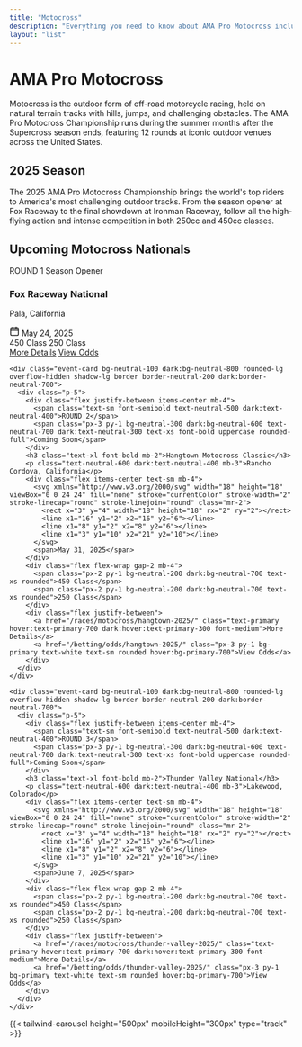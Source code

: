 ```yaml
---
title: "Motocross"
description: "Everything you need to know about AMA Pro Motocross including schedules, results, and standings."
layout: "list"
---
```


# AMA Pro Motocross

Motocross is the outdoor form of off-road motorcycle racing, held on natural terrain tracks with hills, jumps, and challenging obstacles. The AMA Pro Motocross Championship runs during the summer months after the Supercross season ends, featuring 12 rounds at iconic outdoor venues across the United States.

## 2025 Season

The 2025 AMA Pro Motocross Championship brings the world's top riders to America's most challenging outdoor tracks. From the season opener at Fox Raceway to the final showdown at Ironman Raceway, follow all the high-flying action and intense competition in both 250cc and 450cc classes.

<div class="mb-12">
  <h2 class="text-2xl font-bold mb-6 border-b border-primary pb-2">Upcoming Motocross Nationals</h2>
  
  <div class="grid grid-cols-1 md:grid-cols-2 lg:grid-cols-3 gap-6">
    <div class="event-card bg-neutral-100 dark:bg-neutral-800 rounded-lg overflow-hidden shadow-lg border border-neutral-200 dark:border-neutral-700">
      <div class="p-5">
        <div class="flex justify-between items-center mb-4">
          <span class="text-sm font-semibold text-neutral-500 dark:text-neutral-400">ROUND 1</span>
          <span class="px-3 py-1 bg-primary text-white text-xs font-bold uppercase rounded-full">Season Opener</span>
        </div>
        <h3 class="text-xl font-bold mb-2">Fox Raceway National</h3>
        <p class="text-neutral-600 dark:text-neutral-400 mb-3">Pala, California</p>
        <div class="flex items-center text-sm mb-4">
          <svg xmlns="http://www.w3.org/2000/svg" width="18" height="18" viewBox="0 0 24 24" fill="none" stroke="currentColor" stroke-width="2" stroke-linecap="round" stroke-linejoin="round" class="mr-2">
            <rect x="3" y="4" width="18" height="18" rx="2" ry="2"></rect>
            <line x1="16" y1="2" x2="16" y2="6"></line>
            <line x1="8" y1="2" x2="8" y2="6"></line>
            <line x1="3" y1="10" x2="21" y2="10"></line>
          </svg>
          <span>May 24, 2025</span>
        </div>
        <div class="flex flex-wrap gap-2 mb-4">
          <span class="px-2 py-1 bg-neutral-200 dark:bg-neutral-700 text-xs rounded">450 Class</span>
          <span class="px-2 py-1 bg-neutral-200 dark:bg-neutral-700 text-xs rounded">250 Class</span>
        </div>
        <div class="flex justify-between">
          <a href="/races/motocross/fox-raceway-2025/" class="text-primary hover:text-primary-700 dark:hover:text-primary-300 font-medium">More Details</a>
          <a href="/betting/odds/fox-raceway-2025/" class="px-3 py-1 bg-primary text-white text-sm rounded hover:bg-primary-700">View Odds</a>
        </div>
      </div>
    </div>
    
    <div class="event-card bg-neutral-100 dark:bg-neutral-800 rounded-lg overflow-hidden shadow-lg border border-neutral-200 dark:border-neutral-700">
      <div class="p-5">
        <div class="flex justify-between items-center mb-4">
          <span class="text-sm font-semibold text-neutral-500 dark:text-neutral-400">ROUND 2</span>
          <span class="px-3 py-1 bg-neutral-300 dark:bg-neutral-600 text-neutral-700 dark:text-neutral-300 text-xs font-bold uppercase rounded-full">Coming Soon</span>
        </div>
        <h3 class="text-xl font-bold mb-2">Hangtown Motocross Classic</h3>
        <p class="text-neutral-600 dark:text-neutral-400 mb-3">Rancho Cordova, California</p>
        <div class="flex items-center text-sm mb-4">
          <svg xmlns="http://www.w3.org/2000/svg" width="18" height="18" viewBox="0 0 24 24" fill="none" stroke="currentColor" stroke-width="2" stroke-linecap="round" stroke-linejoin="round" class="mr-2">
            <rect x="3" y="4" width="18" height="18" rx="2" ry="2"></rect>
            <line x1="16" y1="2" x2="16" y2="6"></line>
            <line x1="8" y1="2" x2="8" y2="6"></line>
            <line x1="3" y1="10" x2="21" y2="10"></line>
          </svg>
          <span>May 31, 2025</span>
        </div>
        <div class="flex flex-wrap gap-2 mb-4">
          <span class="px-2 py-1 bg-neutral-200 dark:bg-neutral-700 text-xs rounded">450 Class</span>
          <span class="px-2 py-1 bg-neutral-200 dark:bg-neutral-700 text-xs rounded">250 Class</span>
        </div>
        <div class="flex justify-between">
          <a href="/races/motocross/hangtown-2025/" class="text-primary hover:text-primary-700 dark:hover:text-primary-300 font-medium">More Details</a>
          <a href="/betting/odds/hangtown-2025/" class="px-3 py-1 bg-primary text-white text-sm rounded hover:bg-primary-700">View Odds</a>
        </div>
      </div>
    </div>
    
    <div class="event-card bg-neutral-100 dark:bg-neutral-800 rounded-lg overflow-hidden shadow-lg border border-neutral-200 dark:border-neutral-700">
      <div class="p-5">
        <div class="flex justify-between items-center mb-4">
          <span class="text-sm font-semibold text-neutral-500 dark:text-neutral-400">ROUND 3</span>
          <span class="px-3 py-1 bg-neutral-300 dark:bg-neutral-600 text-neutral-700 dark:text-neutral-300 text-xs font-bold uppercase rounded-full">Coming Soon</span>
        </div>
        <h3 class="text-xl font-bold mb-2">Thunder Valley National</h3>
        <p class="text-neutral-600 dark:text-neutral-400 mb-3">Lakewood, Colorado</p>
        <div class="flex items-center text-sm mb-4">
          <svg xmlns="http://www.w3.org/2000/svg" width="18" height="18" viewBox="0 0 24 24" fill="none" stroke="currentColor" stroke-width="2" stroke-linecap="round" stroke-linejoin="round" class="mr-2">
            <rect x="3" y="4" width="18" height="18" rx="2" ry="2"></rect>
            <line x1="16" y1="2" x2="16" y2="6"></line>
            <line x1="8" y1="2" x2="8" y2="6"></line>
            <line x1="3" y1="10" x2="21" y2="10"></line>
          </svg>
          <span>June 7, 2025</span>
        </div>
        <div class="flex flex-wrap gap-2 mb-4">
          <span class="px-2 py-1 bg-neutral-200 dark:bg-neutral-700 text-xs rounded">450 Class</span>
          <span class="px-2 py-1 bg-neutral-200 dark:bg-neutral-700 text-xs rounded">250 Class</span>
        </div>
        <div class="flex justify-between">
          <a href="/races/motocross/thunder-valley-2025/" class="text-primary hover:text-primary-700 dark:hover:text-primary-300 font-medium">More Details</a>
          <a href="/betting/odds/thunder-valley-2025/" class="px-3 py-1 bg-primary text-white text-sm rounded hover:bg-primary-700">View Odds</a>
        </div>
      </div>
    </div>
  </div>
</div>

{{< tailwind-carousel height="500px" mobileHeight="300px" type="track" >}}